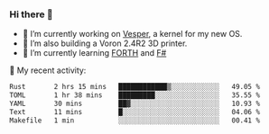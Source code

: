### Hi there 👋

<!--
**berkus/berkus** is a ✨ _special_ ✨ repository because its `README.md` (this file) appears on your GitHub profile.

Here are some ideas to get you started:

- 🔭 I’m currently working on ...
- 🌱 I’m currently learning ...
- 👯 I’m looking to collaborate on ...
- 🤔 I’m looking for help with ...
- 💬 Ask me about ...
- 📫 How to reach me: ...
- 😄 Pronouns: ...
- ⚡ Fun fact: ...
-->

- 🔭 I’m currently working on [Vesper](https://github.com/metta-systems/vesper), a kernel for my new OS.
- 🔭 I’m also building a Voron 2.4R2 3D printer.
- 🌱 I’m currently learning [FORTH](http://forth.com/starting-forth/) and [F#](https://fsharpforfunandprofit.com/)

💼 My recent activity:

<!--START_SECTION:waka-->

```txt
Rust       2 hrs 15 mins   ████████████▒░░░░░░░░░░░░   49.05 %
TOML       1 hr 38 mins    █████████░░░░░░░░░░░░░░░░   35.55 %
YAML       30 mins         ██▓░░░░░░░░░░░░░░░░░░░░░░   10.93 %
Text       11 mins         █░░░░░░░░░░░░░░░░░░░░░░░░   04.06 %
Makefile   1 min           ░░░░░░░░░░░░░░░░░░░░░░░░░   00.41 %
```

<!--END_SECTION:waka-->
